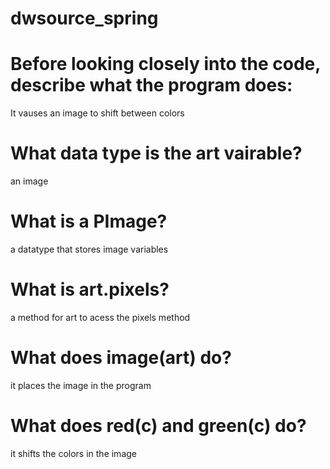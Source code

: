 # dwsource_spring
# Before looking closely into the code, describe what the program does: 
It vauses an image to shift between colors
# What data type is the art vairable? 
an image
# What is a PImage?
a datatype that stores image variables
# What is art.pixels?
a method for art to acess the pixels method
# What does image(art) do?
it places the image in the program
# What does red(c) and green(c) do?
it shifts the colors in the image

